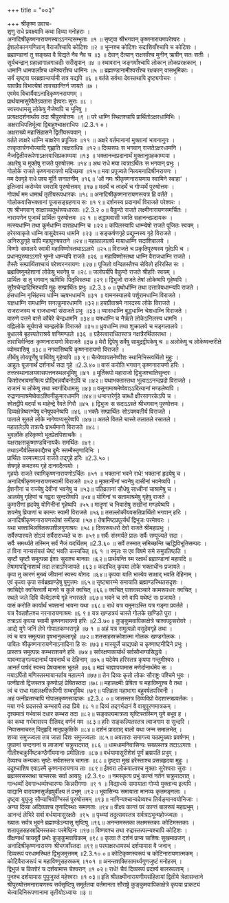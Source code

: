 +++
title = "००३"

+++
श्रीकृष्ण उवाच-  
शृणु राधे प्रवक्ष्यामि कथा दिव्या मनोहराः ।  
अनादिश्रीकृष्णनारायणस्याऽऽनन्दसम्भृताः ॥१ ॥
सृष्ट्वा श्रीभगवान् कृष्णनारायणपरेश्वरः ।  
ईशलोकानगणितान् वैराजाँश्चापि कोटिशः ॥२ ॥
भूम्नश्च कोटिशः सदाशिवाँश्चापि च कोटिशः ।  
ब्रह्माण्डानां तु सङ्ख्या वै विद्यते नैव नैव च ॥३ ॥
देवान् दैत्यान् राक्षसाँश्च मुनीन् ऋषीन् सतः सतीः ।  
सूर्यचन्द्रान् ग्रहान्नागान्नगान्नदीः सरीसृपान् ॥४ ॥
स्थावरान् जङ्गमाँश्चापि लोकान् लोकप्ररक्षकान् ।  
धामानि धामपालाँश्च धामेश्वराँश्च धामिनः ॥५ ॥
ब्रह्माण्डानामीश्वराँश्च रक्षकान् वासभूमिकाः ।  
सर्वं सृष्ट्वा परब्रह्मान्तर्यामी तत्र यद्यपि ॥६ ॥
वर्तते सर्वथा देवस्तथापि दृष्ट्यगोचरः ।  
यावन्नैव विभात्येषां तावच्छान्तिर्न जायते ॥७ ।  
एवमेव विचार्यैवाऽनादिकृष्णनरायणम् ।  
प्रार्थयामासुरेवैतेऽवतारा ईश्वराः सुराः ॥८ ।  
स्वस्वधामसु लोकेषु नैजेष्वपि च भूमिषु ।  
प्रत्यक्षदर्शनार्थाय तदा श्रीपुरुषोत्तमः ॥९ ॥
परे धाम्नि स्थितश्चापि प्रार्थितोऽक्षरधामिभिः ।  
अक्षराधिपतिर्भूत्वा द्विबाहुश्चाक्षराधिपः ॥2.3.१ ०।  
अक्षराख्ये महासिंहासने द्वितीयरूपवान् ।  
वर्तते त्वक्षरे धाम्नि चाक्षरेण प्रपूजितः ॥११ ॥
अक्षरे वर्तमानानां मुक्तानां भावनानुगः ।  
तत्कृतार्चनभोज्यादि गृह्णाति त्वक्षराधिपः ॥१२॥
दिव्यरूपः स भगवान् राजतेऽक्षरधामनि ।  
नैजद्वितीयरूपेणाऽक्षरवासिप्रकाम्यया ॥१३ ॥
भक्तानन्दप्रदानार्थं मुक्तानुग्रहकाम्यया ।  
अक्षरेषु च मुक्तेषु राजते पुरुषोत्तमः ॥१४॥
अथ राधे मया त्वत्राऽर्थितः स भगवान् प्रभुः ।  
गोलोके राजते कृष्णनारायणो मदिच्छया ॥१५॥
मया प्रपूज्यते नित्यमनादिश्रीनरायणः ।  
मम देवगृहे राधे पश्य मूर्ति सनातनीम् ॥१६॥
'ओं नमः श्रीकृष्णनारायणाय स्वामिने स्वाहा' ।  
इतिजापं करोम्येव स्मरामि पुरुषोत्तमम् ॥१७॥
मदर्थे च त्वदर्थे च गोप्यर्थे पुरुषोत्तमः ।  
गोपार्थं मम धामार्थं तृतीयरूपधारकः ॥१८॥
अनादिश्रीकृष्णनारायणस्त्वत्र हि वर्तते ।  
गोलोकवासिभक्तानां पूजासङ्ग्रहणाय सः ॥१ ९॥
दर्शनस्य प्रदानार्थं विराजते परेश्वरः ।  
एष श्रीभगवान् साक्षाच्चतुर्थरूपधारकः ॥2.3.२ ०॥
वैकुण्ठे राजते लक्ष्मीनारायणसमर्चितः ।  
नारायणेन पूजार्थं प्रार्थितः पुरुषोत्तमः ॥२ १ ॥
तद्धामवासी भवति सहानन्दप्रदायकः ।  
मत्स्यधाम्नि तथा कूर्मधाम्नि वाराहधाम्नि च ॥२२॥
कपिलस्यापि धाम्न्येषो राजते पूजितः स्वयम् ।  
हरेरव्याकृते धाम्नि वासुदेवस्य धामनि ॥२३ ॥
सङ्कर्षणगृहे प्रद्युम्नस्य गृहे विराजते ।  
अनिरुद्धगृहे चापि महापुरुषपत्तने ॥२४॥
महाकालालये मायाधाम्नि सदाशिवालये ।  
विष्णोः समालये स्वामी महाविष्णोस्तथाऽऽलये ॥२५॥
विराजते च प्रकृतिपूरुषस्य गृहेऽपि च ।  
प्रधानपुरुषाऽऽगारे भूम्नो धाम्न्यपि राजते ॥२६ ॥
महाविष्णोस्तथा धाम्नि वैराजधाम्नि राजते ।  
तैस्तैः सम्प्रार्थितश्चायं परेश्वरनरायणः ॥२७॥
पूजितो वन्दितस्तैश्च सेवितो हरिरस्ति सः ।  
ब्रह्मविष्णुमहेशानां लोकेषु भवनेषु च ॥२८॥
जलोपर्यपि वैकुण्ठे राजते श्रीहरिः स्वयम् ।  
प्रार्थितः स तु भगवान् ऋषिभिः पितृभिस्तथा ॥२९॥
द्विभुजो राजते तेषां लोकेष्वपि गृहेष्वपि ।  
सुरैश्चेन्द्रादिभिश्चापि मुहुः सम्प्रार्थितः प्रभुः ॥2.3.३ ०॥
पृथोर्धाम्नि तथा दत्तात्रेयधाम्न्यपि राजते ।  
हंसधाम्नि नृसिंहस्य धाम्नि ऋषभधामनि ॥३१ ॥
वामनस्यालये पर्शुरामधाम्नि विराजते ।  
यज्ञधाम्नि रामधाम्नि सनत्कुमारधामनि ॥३२॥
हयग्रीवाश्रमे नारदस्य लोके विराजते ।  
राजराजस्य च राजधान्यां संराजते प्रभुः ॥३३॥
व्यासधाम्नि बुद्धधाम्नि चेशधाम्नि विराजते ।  
वारुणे पत्तने वासे कौबेरे चेन्द्रधामनि ॥३४॥
यमधाम्नि च नैर्ऋते लोकेऽनिलस्य धामनि ।  
वह्निलोके सूर्यवासे चान्द्रलोके विराजते ॥३५॥
ध्रुवधाम्नि तथा शुक्रालये च मङ्गलालये ।  
बुधालये बृहस्पतेराश्रये शनिमण्डले ॥३६ ॥
ग्रहैस्त्वाराधितस्तत्र नक्षत्रैरर्थितस्तथा ।  
ताराभिर्वन्दितः कृष्णनारायणो विराजते ॥३७॥
मेरौ द्विपेषु सर्वेषु सामुद्रद्वीपकेषु च ॥
अलोकेषु च लोकेष्वन्तरीक्षे व्योमवासिषु ॥३८॥
नगवासिष्वपि कृष्णनारायणो विराजते ।  
तीथेंषु तोयपूर्णेषु पार्थिवेषु गृहेष्वपि ॥३ ९॥
चैत्येष्वायतनेष्वीशः स्थानिभिस्त्वर्थितो मुहुः ।  
आहूतः पूजनार्थं दर्शनार्थं सदा गृहे ॥2.3.४०॥
वासं करोति भगवान् कृष्णनारायणो हरिः ।  
तत्तत्स्थानालयवासपत्तनस्थलभूमिषु ॥४१ ॥
मूर्तिरूपो महाराजो द्विभुजश्चातिसुन्दरः ।  
किशोरभावमाश्रित्य प्रोद्भिन्नयौवनोऽपि च ॥४२॥
यथाभक्तास्तथा भूत्वाऽऽनन्दप्रदो विराजते ।  
राजानं च लोकेषु तथा स्वर्गादिधामसु ॥४३॥
वसूनामाश्रमेष्वेवाऽऽदित्यानां मण्डलेष्वपि ।  
रुद्राणामाश्रमेष्वेवाऽश्विनीकुमारधामनि ॥४४॥
धन्वन्तरेर्गृहे चाब्धौ क्षीरसागरकेऽपि च ।  
श्वेतद्वीपे बदर्यां च माहेन्द्रे रैवते गिरौ ॥४५ ॥
द्विभुजः स सदाऽऽस्ते श्रीभगवान् पुरुषोत्तमः ।  
दिव्यक्षेत्रेष्वरण्येषु वनेषूपवनेष्वपि ॥४६ ॥
भक्तैः सम्प्रार्थितः सोऽयमवतीर्य विराजते ।  
पाताले सुतले लोके नागेष्वप्यसुरेष्वपि ॥४७॥
अतले वितले चास्ते तलातले रसातले ।  
महातलेऽपि तत्रत्यैः प्रार्थ्यमानो विराजते ॥४८।  
भुवर्लोके हरिकृष्णो भूतप्रेतपिशाचकैः ।  
यक्षराक्षसकूष्माण्डविनायकैः समर्थितः ॥४९।  
तथाऽन्यैर्वल्लिकाद्यैश्च द्रुमैः स्तम्बैस्तृणादिभिः ।  
प्रार्थितः परमात्माऽयं राजते तद्गृहे हरिः ॥2.3.५०।  
शेषगृहे कमठस्य गृहे दानवदैत्ययोः ।  
गृहयोः राजते स्वामिकृष्णनारायणोऽर्चितः ॥५१ ॥
भक्तानां भवने राधे! भक्तानां हृदयेषु च ।  
अनादिश्रीकृष्णनारायणस्वामी विराजते ॥५२॥
मुक्तानीनां भवनेषु दासीनां भवनेष्वपि ।  
ईशनीनां च राज्येषु देवीनां भवनेषु च ॥५३॥
पतिव्रतानां सौधेषु साध्वीनां चाश्रामेषु च ।  
आलयेषु गृहिणां च गह्वरा सुन्दरीष्वपि ॥५४॥
योगिनां च सतामाश्रमेषु गृहेषु राजते ।  
कुमारीणां हृदयेषु योगिनीनां गृहेष्वपि ॥५५॥
मातॄणां च निवासेषु सखीनां मण्डपेष्वपि ।  
शयनेषु प्रियाणां च कान्तः स्वामी विराजते ॥५६॥
तत्तल्लोकीयवसतिप्रार्थितो भगवान् हरिः ।  
अनादिश्रीकृष्णनारायणस्तेषां समीहया ॥५७॥
तेषामिष्टप्रपूर्त्यर्थं द्विभुजः परमेश्वरः ।  
यथा भक्ताभिलषितरूपशीलगुणाश्रयः ॥५८॥
दिव्यरूपधरो देवो राजते श्रीमहाप्रभुः ।  
सर्वैरुपास्यते सोऽयं सर्वैराराध्यते च सः ॥५९॥
सर्वैः संस्मर्यते प्रातः सर्वैः सम्पूज्यते सदा ।  
सर्वैः समर्थ्यते तस्मिन् सर्वं नैजं यदर्थितम् ॥2.3.६० ॥
सर्वे तस्मात् समिच्छन्ति ऋद्धिविभूतिसम्पदः ।  
तं विना नान्यसंयत्तं चेष्टं भवति कस्यचित् ॥६ १ ॥
स्मृतः स एव विषमे समे समुपतिष्ठति ।  
सृष्टौ सृष्टौ समुत्पन्ना ईशाः सुराश्च मानवाः ॥६२॥
प्रार्थयन्ति स्म रक्षार्थं ब्रह्माण्डानां महापदि ॥
तेषामापद्विनाशार्थं तदा तत्राऽभिजायते ॥६३॥
कदाचित् कृपया लोके भक्ताधीनः प्रजायते ।  
कृपा तु कारणं मुख्यं जीवानां स्वस्य योगदः ॥६४॥
कृपया याति भात्येव साक्षाद् भवति देहिनाम् ।  
एवं कृत्वा कृपा सर्वब्रह्माण्डेषु पुमुत्तमः ॥६५॥
सृष्ट्यारम्भे समायाति ब्रह्माण्डस्थितसदृशः ।  
क्वचिद्देवे क्वचित्त्वार्षे मानवे च कुले क्वचित् ॥६६॥
क्वचित् पाशवसञ्चारे कामरूपधरः क्वचित् ।  
स्थले जले दिवि चैत्येऽरण्ये गृहे नभस्तले ॥६७॥
भवने च रणे वापि यथेष्टं सः प्रजायते ।  
वासं करोति कार्यार्थं भक्तानां भावना यथा ॥६८॥
राधे यत्र यमुनाऽस्ति यत्र गङ्गा प्रवर्तते ।  
यत्र रैवतशैलश्च नरनारायणाश्रमः ॥६ ९॥
यत्र खण्डत्रयं चास्ते गोलके खण्डिते पुरा ।  
तत्राऽयं कृपया स्वामी कृष्णनारायणो हरिः ॥2.3.७०॥
कुङ्कुमवापिकाक्षेत्रे चाश्वपट्टसरोवरे ।  
आद्ये युगे जनिं लेभे गोपालकम्भरागृहे ॥७ १ ॥
अहं यत्र समुत्पन्नो वसुदेवगृहे तथा ।  
त्वं च यत्र समुत्पन्ना वृषभानुकलागृहे ॥७२॥
शतसाहस्रक्रोशात्मा गोलकः खण्डगोलकः ।  
पावितः श्रीकृष्णनारायणेनाऽनादिना हि सः ॥७३॥
मास्यूर्जे चाद्यपक्षे च कृष्णाष्टमीदिने प्रभुः ।  
प्रास्तत्र समुत्पन्नः कम्भराशयने हरिः ॥७४॥
सर्वरक्षणकार्यार्थं सर्वसौभाग्यसिद्धये ।  
यावन्माङ्गल्यदानार्थं पावनार्थं च देहिनाम् ॥७५॥
यदेयेष हरिस्तत्र कृपया गन्तुमीश्वरः ।  
आनर्तं पार्षदं स्वस्य प्रेषयामास भूतले ॥७६॥
मह्यं चाज्ञापयामास मणेर्दानार्थमेव सः ।  
मयाऽर्पितो मणिस्तस्मायानर्ताय महात्मने ॥७७॥
तेन दिव्यः कृतो लोकः सौराष्ट्रः पश्चिमे भुवः ।  
पत्नीव्रतो द्विजस्तत्र कृष्णोऽहं प्रेषितस्तदा ॥७८॥
महालक्ष्मीः प्रेषिता च महाविष्णुश्च वै तथा ।  
त्वं च राधा महालक्ष्मीरूपिणी सम्बभूविथ ॥७९॥
पतिव्रता महाभागा बहुवर्षतपस्विनी ।  
अहं पत्नीव्रतश्चापि गोपालकृष्णसञ्ज्ञकः ॥2.3.८ ०॥
जातस्तत्र दिव्यविप्रो वेदशास्त्रप्रवर्तकः ।  
मया गर्भः प्रदत्तस्ते कम्भरायै तदा प्रिये ॥८ १॥
दिव्यं तद्गर्भदानं वै वायुपूरणमात्रकम् ।  
दृश्यमात्रं गर्भवासं दधार कम्भरा तदा ॥८२॥
सङ्कल्पमात्रजा सृष्टिस्तस्मिन् युगे बभूव ह ।  
का कथा गर्भवासस्य रीतिवद् वर्णनं मम ॥८३॥
हरिः सङ्कल्पितस्तत्र त्वाजगाम स सुन्दरि ।  
निवासमाचरत् पितृहृदि मातृप्रकुक्षिके ॥८४॥
दर्शनं प्राददाद् बालो यथा जन्म समालभेत् ।  
शय्या समुज्ज्वला तत्र जाता दिशः समुज्ज्वलाः ॥८५॥
अवताराः समागत्य यत्प्रमुख्याः प्रवर्षणम् ।  
पुष्पाणां चन्दनानां च लाजानां चक्रुरादरात् ॥८६ ॥
धामधामनिवासिन्यः सख्यस्तत्र तदाऽऽगताः ।  
गीतीश्चक्रुर्मिष्टकण्ठैर्गीयमानाः प्रमीलिताः ॥८७॥
वर्धयामासुरीशेशं पूर्णं ब्रह्मपतिं प्रभुम् ।  
देव्यश्च कन्यकाः सृष्टेः सर्वशस्तत्र चागताः ॥८८॥
दृष्ट्वा मुखं हरेस्ताश्च प्रसन्नहृदया मुहुः ।  
ददुश्चाशिष एवाऽस्मै कृष्णनारायणाय ताः ॥८९॥
ईश्वरा लोकपालाश्च मुक्ताः सुरेश्वराः सुराः ।  
ब्रह्मसरसस्तथा चाप्सरसः सर्वा आययुः ॥2.3.९० ॥
नमस्कृत्य प्रभुं कान्तं नर्तनं चक्रुरादरात् ।  
गान्धर्व्यो देवगान्धर्व्यश्चारण्यः किन्नरीगणाः ॥९ १ ॥
विद्याधर्यः समायाता गोप्यो मुक्तान्य इत्यपि ।  
वाद्यानि वादयामासुर्जहृषुर्वीक्ष्य तं प्रभुम् ॥९२॥
भूवासिन्यः समायाता मानव्यः कृतमङ्गलाः ।  
दृष्ट्वा युयुजुः सौम्याभिर्वाग्भिस्तं पुरुषोत्तमम् ॥९३॥
नागिन्यश्चान्यदेव्यश्च तिर्यङ्मानवयोनिजाः ।  
अन्या दिव्या अदिव्याश्च तृणादिस्थाः समागताः ॥९४॥
वीक्ष्य कान्तं परं कान्तं बालरूपं महाप्रभुम् ।  
आनन्दं लेभिरे सर्वा वर्धयामासुरक्षतैः ॥९५ ॥
पृथ्व्यां तदुत्सवस्तत्र सर्वत्राऽभून्महोज्ज्वलः ।  
ख्यातः सर्वत्र भुवने ब्रह्माण्डेऽन्यासु सृष्टिषु ॥९६॥
अनन्तमस्तका लक्षमस्तकाः कोटिमस्तकाः ।  
शतायुतसहस्रादिमस्तकाः परमेष्ठिनः ॥९७॥
विष्णवश्च तथा रुद्रास्तत्पत्न्यश्चापि कोटिशः ।  
वीक्षणार्थं चाययुर्वै प्रभोः कुङ्कुमवापिकाम् ॥९८॥
कृत्वा ते दर्शनं प्राप्य चाशिषः सुखमाव्रजन् ।  
अनादिश्रीकृष्णनारायणः श्रीभगवाँस्तदा ॥९९॥
परमाक्षरधामस्थं दर्शयामास वै जनान् ।  
दिव्यरूपं परधामस्थितं द्विभुजमुत्तमम् ॥2.3.१० ०॥
कोटिकृष्णस्वरूपं च कोटिनारायणात्मकम् ।  
कोटिवैराजरूपं च महाविष्णुसहस्रकम् ॥१०१ ॥
अनन्तशक्तिसामर्थ्यगुणजुष्टं मनोहरम् ।  
द्विभुजं च किशोरं च दर्शयामास चेश्वरान् ॥१ ०२॥
राधे! चैवं दिव्यरूपं प्रदर्श्य बालरूपताम् ।  
पुनश्च दर्शयामास पुपूजुस्तं महेश्वराः ॥१ ०३॥
इति श्रीलक्ष्मीनारायणीयसंहितायां द्वितीये त्रेतासन्ताने श्रीपुरुषोत्तमनारायणस्य सर्वसृष्टिषु समूर्ततया वर्तमानता सौराष्ट्रे कुङ्कुमवापिकाक्षेत्रे कृपया प्राकट्यं चेत्यादिनिरूपणानामा तृतीयोऽध्यायः ॥३ ॥
    
    
